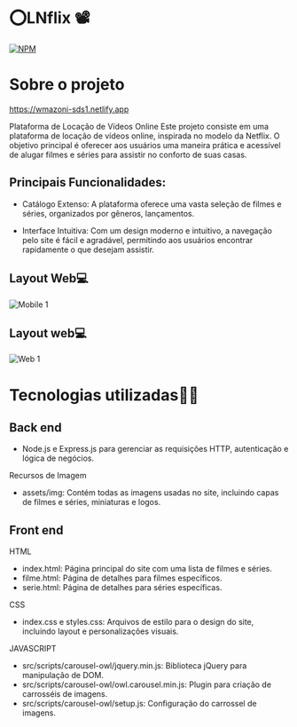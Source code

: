 # ⭕LNflix 📽️
[![NPM](https://img.shields.io/npm/l/react)](https://github.com/LEOMARTELLI/LNflix/blob/main/LICENSE)

# Sobre o projeto

https://wmazoni-sds1.netlify.app

Plataforma de Locação de Vídeos Online
Este projeto consiste em uma plataforma de locação de vídeos online, inspirada no modelo da Netflix. O objetivo principal é oferecer aos usuários uma maneira prática e acessível de alugar filmes e séries para assistir no conforto de suas casas.

## Principais Funcionalidades:

- Catálogo Extenso: A plataforma oferece uma vasta seleção de filmes e séries, organizados por gêneros, lançamentos.

- Interface Intuitiva: Com um design moderno e intuitivo, a navegação pelo site é fácil e agradável, permitindo aos usuários encontrar rapidamente o que desejam assistir.


## Layout Web💻
![Mobile 1](https://private-user-images.githubusercontent.com/110875028/333960079-1d44dcfc-9e90-40d4-bf17-d1ae424e590a.png?jwt=eyJhbGciOiJIUzI1NiIsInR5cCI6IkpXVCJ9.eyJpc3MiOiJnaXRodWIuY29tIiwiYXVkIjoicmF3LmdpdGh1YnVzZXJjb250ZW50LmNvbSIsImtleSI6ImtleTUiLCJleHAiOjE3MTY3ODQ2MTMsIm5iZiI6MTcxNjc4NDMxMywicGF0aCI6Ii8xMTA4NzUwMjgvMzMzOTYwMDc5LTFkNDRkY2ZjLTllOTAtNDBkNC1iZjE3LWQxYWU0MjRlNTkwYS5wbmc_WC1BbXotQWxnb3JpdGhtPUFXUzQtSE1BQy1TSEEyNTYmWC1BbXotQ3JlZGVudGlhbD1BS0lBVkNPRFlMU0E1M1BRSzRaQSUyRjIwMjQwNTI3JTJGdXMtZWFzdC0xJTJGczMlMkZhd3M0X3JlcXVlc3QmWC1BbXotRGF0ZT0yMDI0MDUyN1QwNDMxNTNaJlgtQW16LUV4cGlyZXM9MzAwJlgtQW16LVNpZ25hdHVyZT0wM2RlOTk4MjVmODkzNmFmZDE1M2Y3NjQzNDFiOTA2MThjNjJlNTgyODBmOTA2Yjc1OWJhOGQ2MjIzMjQ1YzEzJlgtQW16LVNpZ25lZEhlYWRlcnM9aG9zdCZhY3Rvcl9pZD0wJmtleV9pZD0wJnJlcG9faWQ9MCJ9.kd9_Q03FsRdtNfi_sYuXDxY_Xg42qTCBbnRSaxOBiMs)

## Layout web💻
![Web 1](https://private-user-images.githubusercontent.com/110875028/333960056-13224833-7d51-41d4-ac45-745a7caa0c87.png?jwt=eyJhbGciOiJIUzI1NiIsInR5cCI6IkpXVCJ9.eyJpc3MiOiJnaXRodWIuY29tIiwiYXVkIjoicmF3LmdpdGh1YnVzZXJjb250ZW50LmNvbSIsImtleSI6ImtleTUiLCJleHAiOjE3MTY3ODQ2MTMsIm5iZiI6MTcxNjc4NDMxMywicGF0aCI6Ii8xMTA4NzUwMjgvMzMzOTYwMDU2LTEzMjI0ODMzLTdkNTEtNDFkNC1hYzQ1LTc0NWE3Y2FhMGM4Ny5wbmc_WC1BbXotQWxnb3JpdGhtPUFXUzQtSE1BQy1TSEEyNTYmWC1BbXotQ3JlZGVudGlhbD1BS0lBVkNPRFlMU0E1M1BRSzRaQSUyRjIwMjQwNTI3JTJGdXMtZWFzdC0xJTJGczMlMkZhd3M0X3JlcXVlc3QmWC1BbXotRGF0ZT0yMDI0MDUyN1QwNDMxNTNaJlgtQW16LUV4cGlyZXM9MzAwJlgtQW16LVNpZ25hdHVyZT1mMmEzYmIyNzY1NmEyODQ5OTFkNWYxYmJjNjkzMzgxODc0ZGYyMmE0NTM2ZWQ1Zjg5NzczMzg2YjdkZjMyOGNlJlgtQW16LVNpZ25lZEhlYWRlcnM9aG9zdCZhY3Rvcl9pZD0wJmtleV9pZD0wJnJlcG9faWQ9MCJ9.qbDyrdhUiZsWJpJ_rQG4btGzhT1kxVgB1YeuUiNhoCs)


# Tecnologias utilizadas🧑‍💻

## Back end
- Node.js e Express.js para gerenciar as requisições HTTP, autenticação e lógica de negócios.
  
 Recursos de Imagem
- assets/img: Contém todas as imagens usadas no site, incluindo capas de filmes e séries, miniaturas e logos.

## Front end
HTML
- index.html: Página principal do site com uma lista de filmes e séries.
- filme.html: Página de detalhes para filmes específicos.
- serie.html: Página de detalhes para séries específicas.
  
CSS
- index.css e styles.css: Arquivos de estilo para o design do site, incluindo layout e personalizações visuais.
  
JAVASCRIPT
- src/scripts/carousel-owl/jquery.min.js: Biblioteca jQuery para manipulação de DOM.
- src/scripts/carousel-owl/owl.carousel.min.js: Plugin para criação de carrosséis de imagens.
- src/scripts/carousel-owl/setup.js: Configuração do carrossel de imagens.

